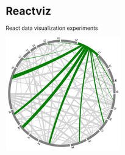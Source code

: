 # Reactviz
React data visualization experiments

<img src="screens/screen1.png" alt="Screenshot of chord" width="300" />
